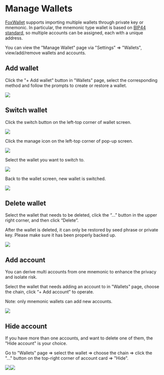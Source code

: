 # Manage Wallets
[FoxWallet](https://foxwallet.com) supports importing multiple wallets through private key or mnemonic. In particular, the mnemonic type wallet is based on [BIP44 standard](https://github.com/bitcoin/bips/blob/master/bip-0044.mediawiki), so multiple accounts can be assigned, each with a unique address.  

You can view the "Manage Wallet" page via "Settings" => "Wallets", view/add/remove wallets and accounts. 

## Add wallet
Click the "+ Add wallet" button in "Wallets" page, select the corresponding method and follow the prompts to create or restore a wallet.

![](../img/add-wallet.webp)

## Switch wallet
Click the switch button on the left-top corner of wallet screen.  

![](../img/switch-wallet-1.webp)  

Click the manage icon on the left-top corner of pop-up screen.  

![](../img/switch-wallet-2.webp)  

Select the wallet you want to switch to.  

![](../img/switch-wallet-3.webp)  

Back to the wallet screen, new wallet is switched.  

![](../img/switch-wallet-4.webp)  

## Delete wallet
Select the wallet that needs to be deleted, click the “...” button in the upper right corner, and then click “Delete”. 

After the wallet is deleted, it can only be restored by seed phrase or private key. 
Please make sure it has been properly backed up.

![](../img/delete-wallet.webp)

## Add account
You can derive multi accounts from one mnemonic to enhance the privacy and isolate risk.

Select the wallet that needs adding an account to in "Wallets" page, choose the chain, click “+ Add account” to operate. 

Note: only mnemonic wallets can add new accounts.

![](../img/add-account-2.webp)

## Hide account
If you have more than one accounts, and want to delete one of them, the "Hide account" is your choice.

Go to "Wallets" page => select the wallet => choose the chain => click the "..." button on the top-right corner of account card => "Hide".

![](../img/hide-account-1.webp)![](../img/hide-account-2.webp)


